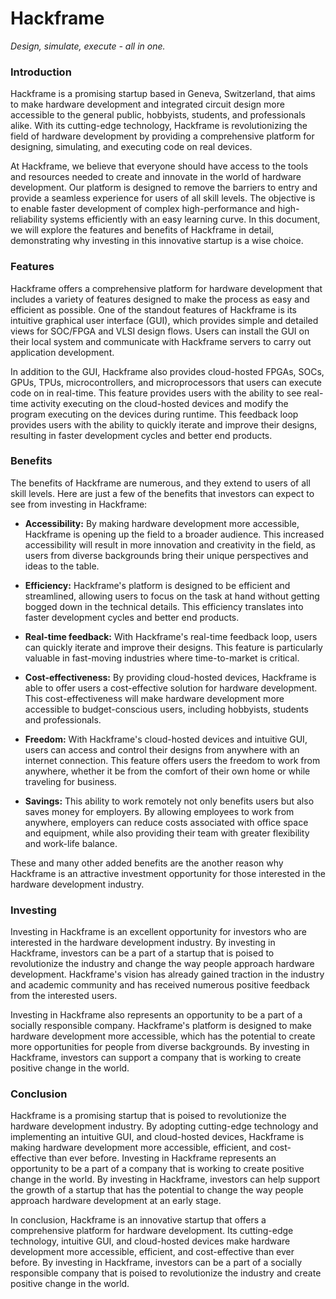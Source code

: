 # Hackframe
*Design, simulate, execute - all in one.*

### Introduction

Hackframe is a promising startup based in Geneva, Switzerland, that aims to make hardware development and integrated circuit design more accessible to the general public, hobbyists, students, and professionals alike. With its cutting-edge technology, Hackframe is revolutionizing the field of hardware development by providing a comprehensive platform for designing, simulating, and executing code on real devices.

At Hackframe, we believe that everyone should have access to the tools and resources needed to create and innovate in the world of hardware development. Our platform is designed to remove the barriers to entry and provide a seamless experience for users of all skill levels. The objective is to enable faster development of complex high-performance and high-reliability systems efficiently with an easy learning curve. In this document, we will explore the features and benefits of Hackframe in detail, demonstrating why investing in this innovative startup is a wise choice.

### Features

Hackframe offers a comprehensive platform for hardware development that includes a variety of features designed to make the process as easy and efficient as possible. One of the standout features of Hackframe is its intuitive graphical user interface (GUI), which provides simple and detailed views for SOC/FPGA and VLSI design flows. Users can install the GUI on their local system and communicate with Hackframe servers to carry out application development.

In addition to the GUI, Hackframe also provides cloud-hosted FPGAs, SOCs, GPUs, TPUs, microcontrollers, and microprocessors that users can execute code on in real-time. This feature provides users with the ability to see real-time activity executing on the cloud-hosted devices and modify the program executing on the devices during runtime. This feedback loop provides users with the ability to quickly iterate and improve their designs, resulting in faster development cycles and better end products.

### Benefits

The benefits of Hackframe are numerous, and they extend to users of all skill levels. Here are just a few of the benefits that investors can expect to see from investing in Hackframe:

- **Accessibility:** By making hardware development more accessible, Hackframe is opening up the field to a broader audience. This increased accessibility will result in more innovation and creativity in the field, as users from diverse backgrounds bring their unique perspectives and ideas to the table.

- **Efficiency:** Hackframe's platform is designed to be efficient and streamlined, allowing users to focus on the task at hand without getting bogged down in the technical details. This efficiency translates into faster development cycles and better end products.

- **Real-time feedback:** With Hackframe's real-time feedback loop, users can quickly iterate and improve their designs. This feature is particularly valuable in fast-moving industries where time-to-market is critical.

- **Cost-effectiveness:** By providing cloud-hosted devices, Hackframe is able to offer users a cost-effective solution for hardware development. This cost-effectiveness will make hardware development more accessible to budget-conscious users, including hobbyists, students and professionals.

- **Freedom:** With Hackframe's cloud-hosted devices and intuitive GUI, users can access and control their designs from anywhere with an internet connection. This feature offers users the freedom to work from anywhere, whether it be from the comfort of their own home or while traveling for business.

- **Savings:** This ability to work remotely not only benefits users but also saves money for employers. By allowing employees to work from anywhere, employers can reduce costs associated with office space and equipment, while also providing their team with greater flexibility and work-life balance. 
 
These and many other added benefits are the another reason why Hackframe is an attractive investment opportunity for those interested in the hardware development industry.

### Investing

Investing in Hackframe is an excellent opportunity for investors who are interested in the hardware development industry. By investing in Hackframe, investors can be a part of a startup that is poised to revolutionize the industry and change the way people approach hardware development. Hackframe's vision has already gained traction in the industry and academic community and has received numerous positive feedback from the interested users.

Investing in Hackframe also represents an opportunity to be a part of a socially responsible company. Hackframe's platform is designed to make hardware development more accessible, which has the potential to create more opportunities for people from diverse backgrounds. By investing in Hackframe, investors can support a company that is working to create positive change in the world.

### Conclusion

Hackframe is a promising startup that is poised to revolutionize the hardware development industry. By adopting cutting-edge technology and implementing an intuitive GUI, and cloud-hosted devices, Hackframe is making hardware development more accessible, efficient, and cost-effective than ever before. Investing in Hackframe represents an opportunity to be a part of a company that is working to create positive change in the world. By investing in Hackframe, investors can help support the growth of a startup that has the potential to change the way people approach hardware development at an early stage.

In conclusion, Hackframe is an innovative startup that offers a comprehensive platform for hardware development. Its cutting-edge technology, intuitive GUI, and cloud-hosted devices make hardware development more accessible, efficient, and cost-effective than ever before. By investing in Hackframe, investors can be a part of a socially responsible company that is poised to revolutionize the industry and create positive change in the world.
